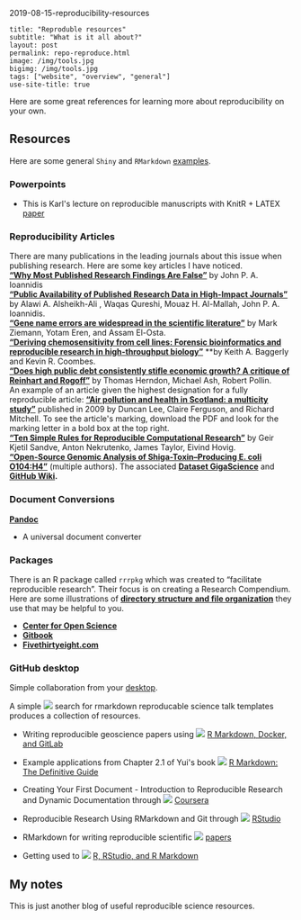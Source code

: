 2019-08-15-reproducibility-resources

```{YAML}
title: "Reproduble resources"
subtitle: "What is it all about?"
layout: post
permalink: repo-reproduce.html
image: /img/tools.jpg
bigimg: /img/tools.jpg
tags: ["website", "overview", "general"]
use-site-title: true
```

Here are some great references for learning more about reproducibility on your own.

## Resources

Here are some general `Shiny` and `RMarkdown` [examples](https://shiny.rstudio.com/articles/rmd-integration.html).

### Powerpoints

- This is Karl's lecture on reproducible manuscripts with KnitR + LATEX [paper](C:://GIT/davan690.github.io/_resources/pdfs/karl-broman-talk.pdf)

### Reproducibility Articles

There are many publications in the leading journals about this issue when publishing research. Here are some key articles I have noticed.
<br>
[**“Why Most Published Research Findings Are False”**](https://doi.org/10.1371/journal.pmed.0020124)  by John P. A. Ioannidis
<br>
[**“Public Availability of Published Research Data in High-Impact Journals”**](https://doi.org/10.1371/journal.pone.0024357) by Alawi A. Alsheikh-Ali , Waqas Qureshi, Mouaz H. Al-Mallah, John P. A. Ioannidis.
<br>
[**“Gene name errors are widespread in the scientific literature”**](https://genomebiology.biomedcentral.com/articles/10.1186/s13059-016-1044-7) by Mark Ziemann, Yotam Eren, and Assam El-Osta.
<br>
[**“Deriving chemosensitivity from cell lines: Forensic bioinformatics and reproducible research in high-throughput biology”**](https://projecteuclid.org/euclid.aoas/1267453942)  **by Keith A. Baggerly and Kevin R. Coombes.
<br>
[**“Does high public debt consistently stifle economic growth? A critique of Reinhart and Rogoff”**](https://academic.oup.com/cje/article/38/2/257/1714018) by Thomas Herndon, Michael Ash, Robert Pollin.
<br>
An example of an article given the highest designation for a fully reproducible article: [**“Air pollution and health in Scotland: a multicity study”**](https://academic.oup.com/biostatistics/article-lookup/doi/10.1093/biostatistics/kxp010) published in 2009 by Duncan Lee, Claire Ferguson, and Richard Mitchell. To see the article's marking, download the PDF and look for the marking letter in a bold box at the top right.
<br>
[**“Ten Simple Rules for Reproducible Computational Research”**](http://journals.plos.org/ploscompbiol/article?id=10.1371/journal.pcbi.1003285) by Geir Kjetil Sandve, Anton Nekrutenko, James Taylor, Eivind Hovig.
<br>
[**“Open-Source Genomic Analysis of Shiga-Toxin–Producing E. coli O104:H4”**](http://www.nejm.org/doi/full/10.1056/NEJMoa1107643) (multiple authors). The associated [**Dataset GigaScience**](http://gigadb.org/dataset/100001) and **[GitHub Wiki](https://github.com/ehec-outbreak-crowdsourced/BGI-data-analysis/wiki).**

### Document Conversions

[**Pandoc**](https://pandoc.org/)
- A universal document converter

### Packages

There is an R package called `rrrpkg` which was created to “facilitate reproducible research”. Their focus is on creating a Research Compendium. 
<br>
Here are some illustrations of [**directory structure and file organization**](https://github.com/ropensci/rrrpkg) they use that may be helpful to you.
- [**Center for Open Science**](https://cos.io/)
- [**Gitbook**](https://www.gitbook.com/)
- [**Fivethirtyeight.com**](http://fivethirtyeight.com/)

### GitHub desktop

Simple collaboration from your [desktop](https://desktop.github.com/).

A simple ![](https://www.google.com/s2/favicons?domain=www.google.com) [](https://www.google.com/search?rlz=1C1GCEU_enAU832AU832&ei=E02IXKSRFtu7rQH_noDoBw&q=rmarkdown+reproducable+science+talk+template&oq=rmarkdown+reproducable+science+talk+template&gs_l=psy-ab.3..33i10i21j33i10i160.603996.608666..608811...0.0..0.181.2104.0j13......0....1..gws-wiz.......0i71j33i160j33i21.HjHK94swfD4) search for rmarkdown reproducable science talk templates produces a collection of resources.

- Writing reproducible geoscience papers using ![](https://www.google.com/s2/favicons?domain=vickysteeves.gitlab.io) [R Markdown, Docker, and GitLab](https://vickysteeves.gitlab.io/repro-papers/open-science-reproducible-research.html)

- Example applications from Chapter 2.1 of Yui's book ![](https://www.google.com/s2/favicons?domain=bookdown.org) [R Markdown: The Definitive Guide](https://bookdown.org/yihui/rmarkdown/basics-examples.html)

- Creating Your First Document - Introduction to Reproducible Research and Dynamic Documentation through ![](https://www.google.com/s2/favicons?domain=www.coursera.org) [Coursera](https://www.coursera.org/lecture/reproducible-templates-analysis/creating-your-first-document-hEn0U)

- Reproducible Research Using RMarkdown and Git through ![](https://www.google.com/s2/favicons?domain=rstudio-pubs-static.s3.amazonaws.com) [RStudio](https://rstudio-pubs-static.s3.amazonaws.com/105639_5c0a8f83c268447d8e9ea334e37e3ce1.html#about-me)

- RMarkdown for writing reproducible scientific ![](https://www.google.com/s2/favicons?domain=libscie.github.io) [ papers](https://libscie.github.io/rmarkdown-workshop/handout.html)

- Getting used to  ![](https://www.google.com/s2/favicons?domain=ismayc.github.io) [R, RStudio, and R Markdown](https://ismayc.github.io/rbasics-book/4-rmarkdown.html)

## My notes

This is just another blog of useful reproducible science resources.
